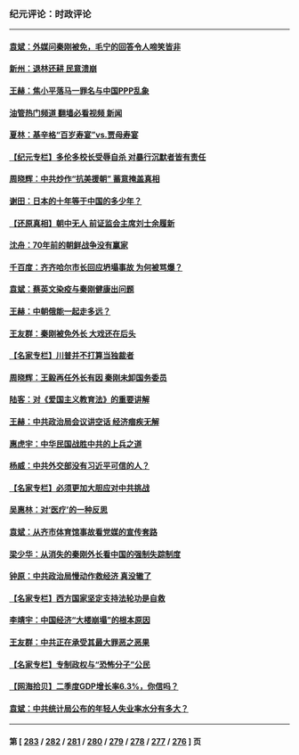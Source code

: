 ### 纪元评论：时政评论
---
#### [袁斌：外媒问秦刚被免，毛宁的回答令人啼笑皆非](../../pages/nsc1025/n14043534.md?07290330) 
#### [新州：退林还耕 民意溃崩](../../pages/nsc1025/n14043524.md?07290330) 
#### [王赫：焦小平落马一罪名与中国PPP乱象](../../pages/nsc1025/n14043393.md?07290330) 
#### [油管热门频道 翻墙必看视频 新闻](ok?07290330)
#### [夏林：基辛格“百岁寿宴”vs.贾母寿宴](../../pages/nsc1025/n14043054.md?07290330) 
#### [【纪元专栏】多伦多校长受辱自杀 对暴行沉默者皆有责任](../../pages/nsc1025/n14043229.md?07290330) 
#### [周晓辉：中共炒作“抗美援朝” 蓄意掩盖真相](../../pages/nsc1025/n14043052.md?07290330) 
#### [谢田：日本的十年等于中国的多少年？](../../pages/nsc1025/n14043106.md?07290330) 
#### [【还原真相】朝中无人 前证监会主席刘士余履新](../../pages/nsc1025/n14043030.md?07290330) 
#### [沈舟：70年前的朝鲜战争没有赢家](../../pages/nsc1025/n14042675.md?07290330) 
#### [千百度：齐齐哈尔市长回应坍塌事故 为何被骂爆？](../../pages/nsc1025/n14042854.md?07290330) 
#### [袁斌：蔡英文染疫与秦刚健康出问题](../../pages/nsc1025/n14042828.md?07290330) 
#### [王赫：中朝俄能一起走多远？](../../pages/nsc1025/n14042533.md?07290330) 
#### [王友群：秦刚被免外长 大戏还在后头](../../pages/nsc1025/n14042505.md?07290330) 
#### [【名家专栏】川普并不打算当独裁者](../../pages/nsc1025/n14042315.md?07290330) 
#### [周晓辉：王毅再任外长有因 秦刚未卸国务委员](../../pages/nsc1025/n14042458.md?07290330) 
#### [陆客：对《爱国主义教育法》的重要讲解](../../pages/nsc1025/n14042078.md?07290330) 
#### [王赫：中共政治局会议讲空话 经济痼疾无解](../../pages/nsc1025/n14041910.md?07290330) 
#### [惠虎宇：中华民国战胜中共的上兵之道](../../pages/nsc1025/n14041723.md?07290330) 
#### [杨威：中共外交部没有习近平可信的人？](../../pages/nsc1025/n14041904.md?07290330) 
#### [【名家专栏】必须更加大胆应对中共挑战](../../pages/nsc1025/n14039981.md?07290330) 
#### [吴惠林：对‘医疗’的一种反思](../../pages/nsc1025/n14041506.md?07290330) 
#### [袁斌：从齐市体育馆事故看党媒的宣传套路](../../pages/nsc1025/n14041392.md?07290330) 
#### [梁少华：从消失的秦刚外长看中国的强制失踪制度](../../pages/nsc1025/n14041379.md?07290330) 
#### [钟原：中共政治局慢动作救经济 真没辙了](../../pages/nsc1025/n14041219.md?07290330) 
#### [【名家专栏】西方国家坚定支持法轮功是自救](../../pages/nsc1025/n14041000.md?07290330) 
#### [李靖宇：中国经济“大楼崩塌”的根本原因](../../pages/nsc1025/n14041060.md?07290330) 
#### [王友群：中共正在承受其最大罪恶之恶果](../../pages/nsc1025/n14041034.md?07290330) 
#### [【名家专栏】专制政权与“恐怖分子”公民](../../pages/nsc1025/n14040411.md?07290330) 
#### [【网海拾贝】二季度GDP增长率6.3%，你信吗？](../../pages/nsc1025/n14040759.md?07290330) 
#### [袁斌：中共统计局公布的年轻人失业率水分有多大？](../../pages/nsc1025/n14040736.md?07290330) 

---
#### 第 [ [283](./283.md?07290330) / [282](./282.md?07290330) / [281](./281.md?07290330) / [280](./280.md?07290330) / [279](./279.md?07290330) / [278](./278.md?07290330) / [277](./277.md?07290330) / [276](./276.md?07290330) ] 页

